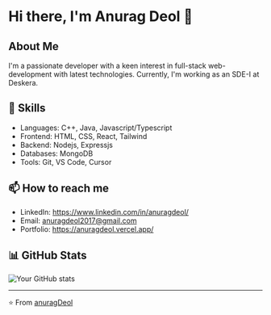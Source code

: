 # Hi there, I'm Anurag Deol 👋

## About Me
I'm a passionate developer with a keen interest in full-stack web-development with latest technologies. Currently, I'm working as an SDE-I at Deskera.

## 💼 Skills
- Languages: C++, Java, Javascript/Typescript
- Frontend: HTML, CSS, React, Tailwind
- Backend: Nodejs, Expressjs
- Databases: MongoDB
- Tools: Git, VS Code, Cursor

## 📫 How to reach me
- LinkedIn: https://www.linkedin.com/in/anuragdeol/
- Email: anuragdeol2017@gmail.com
- Portfolio: https://anuragdeol.vercel.app/

## 📊 GitHub Stats
![Your GitHub stats](https://github-readme-stats.vercel.app/api?username=anuragDeol&show_icons=true&theme=radical)

---

⭐️ From [anuragDeol](https://github.com/anuragDeol)
